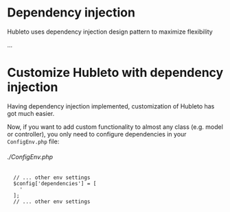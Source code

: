 # Dependency injection

Hubleto uses dependency injection design pattern to maximize flexibility

...

# Customize Hubleto with dependency injection

Having dependency injection implemented, customization of Hubleto has got much easier.

Now, if you want to add custom functionality to almost any class (e.g. model or controller), you only need to configure dependencies in your `ConfigEnv.php` file:

###### ./ConfigEnv.php
```
  // ... other env settings
  $config['dependencies'] = [
    '
  ];
  // ... other env settings
```